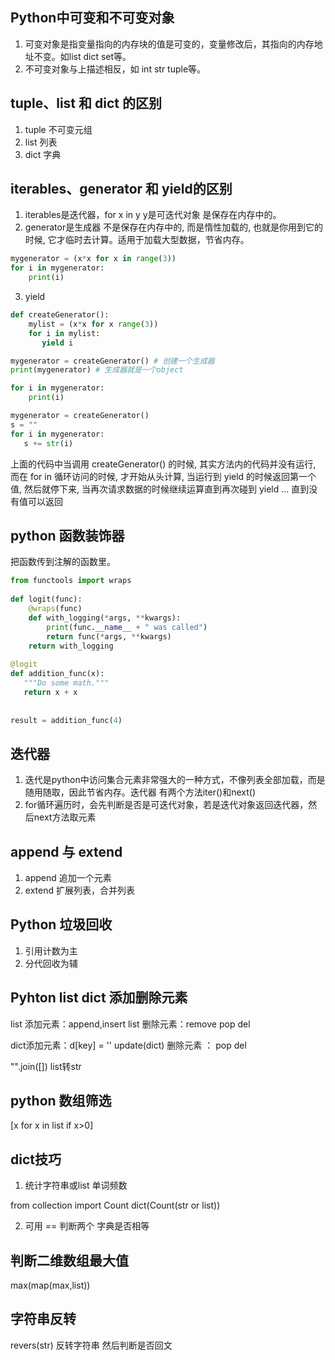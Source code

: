 ## Python中可变和不可变对象
1. 可变对象是指变量指向的内存块的值是可变的，变量修改后，其指向的内存地址不变。如list dict set等。
2. 不可变对象与上描述相反，如 int  str tuple等。

## tuple、list 和 dict 的区别
1. tuple 不可变元组
2. list 列表
3. dict 字典

## iterables、generator 和 yield的区别
1. iterables是迭代器，for x in y  y是可迭代对象 是保存在内存中的。
2. generator是生成器 不是保存在内存中的, 而是惰性加载的, 也就是你用到它的时候, 它才临时去计算。适用于加载大型数据，节省内存。
```python
mygenerator = (x*x for x in range(3))
for i in mygenerator:
    print(i)
```
3. yield
```python
def createGenerator():
    mylist = (x*x for x range(3))
    for i in mylist:
       yield i

mygenerator = createGenerator() # 创建一个生成器
print(mygenerator) # 生成器就是一个object

for i in mygenerator:
    print(i)

mygenerator = createGenerator()
s = ""
for i in mygenerator:
   s += str(i)
```
上面的代码中当调用 createGenerator() 的时候, 其实方法内的代码并没有运行, 而在 for in 循环访问的时候, 才开始从头计算, 当运行到 yield 的时候返回第一个值, 然后就停下来, 当再次请求数据的时候继续运算直到再次碰到 yield ... 直到没有值可以返回

## python 函数装饰器
把函数传到注解的函数里。
```python
from functools import wraps
 
def logit(func):
    @wraps(func)
    def with_logging(*args, **kwargs):
        print(func.__name__ + " was called")
        return func(*args, **kwargs)
    return with_logging
 
@logit
def addition_func(x):
   """Do some math."""
   return x + x
 
 
result = addition_func(4)
```
## 迭代器
1. 迭代是python中访问集合元素非常强大的一种方式，不像列表全部加载，而是随用随取，因此节省内存。迭代器
    有两个方法iter()和next()
2. for循环遍历时，会先判断是否是可迭代对象，若是迭代对象返回迭代器，然后next方法取元素

## append 与 extend
1. append 追加一个元素
2. extend 扩展列表，合并列表

## Python 垃圾回收
1. 引用计数为主
2. 分代回收为辅

## Pyhton list dict 添加删除元素
list 添加元素：append,insert
list 删除元素：remove pop del

dict添加元素：d[key] = '' update(dict)
删除元素 ： pop del

"".join([]) list转str

## python 数组筛选
[x for x in list if x>0]

## dict技巧
1. 统计字符串或list 单词频数

from collection import Count
dict(Count(str or list))

2. 可用 == 判断两个 字典是否相等

## 判断二维数组最大值
max(map(max,list))

## 字符串反转
revers(str)  反转字符串 然后判断是否回文